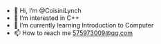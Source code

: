- 👋 Hi, I’m @CoisiniLynch
- 👀 I’m interested in C++
- 🌱 I’m currently learning Introduction to Computer
- 📫 How to reach me 575973009@qq.com

<!---
CoisiniLynch/CoisiniLynch is a ✨ special ✨ repository because its `README.md` (this file) appears on your GitHub profile.
You can click the Preview link to take a look at your changes.
--->
